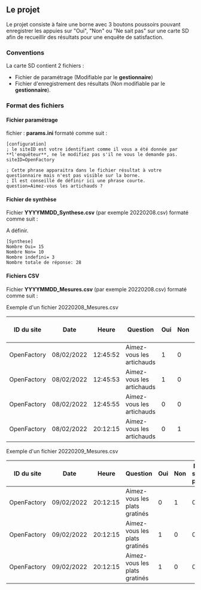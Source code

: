 ## Le projet ##
Le projet consiste à faire une borne avec 3 boutons poussoirs pouvant enregistrer les appuies sur "Oui", "Non" ou "Ne sait pas" sur une carte SD afin de recueillir des résultats pour une enquête de satisfaction.

### Conventions ###
La carte SD contient 2 fichiers :
- Fichier de paramétrage (Modifiable par le **gestionnaire**)
- Fichier d'enregistrement des résultats (Non modifiable par le **gestionnaire**).


### Format des fichiers ###

#### Fichier paramétrage ####
fichier : **params.ini** formaté comme suit :
```
[configuration]
; le siteID est votre identifiant comme il vous a été donnée par **l'enquêteur**, ne le modifiez pas s'il ne vous le demande pas.
siteID=OpenFactory

; Cette phrase apparaitra dans le fichier résultat à votre questionnaire mais n'est pas visible sur la borne.
; Il est conseillé de définir ici une phrase courte.
question=Aimez-vous les artichauds ?
```


#### Fichier de synthèse ####
Fichier **YYYYMMDD_Synthese.csv** (par exemple 20220208.csv) formaté comme suit :

A définir.

```
[Synthese]
Nombre Oui= 15
Nombre Non= 10
Nombre indefini= 3
Nombre totale de réponse: 28
```




#### Fichiers CSV ####
Fichier **YYYYMMDD_Mesures.csv** (par exemple 20220208.csv) formaté comme suit :


Exemple d'un fichier 20220208_Mesures.csv

| ID du site | Date | Heure | Question | Oui | Non | Ne sait pas | Niveau Batterie
| ---------- | ---- | ----- | -------- | --- | --- | ----------- | ---------------
| OpenFactory | 08/02/2022 | 12:45:52 | Aimez-vous les artichauds | 1 | 0 | 0 | 90%
| OpenFactory | 08/02/2022 | 12:45:53 | Aimez-vous les artichauds | 1 | 0 | 0 | 90%
| OpenFactory | 08/02/2022 | 12:45:55 | Aimez-vous les artichauds | 0 | 0 | 1 | 90%
| OpenFactory | 08/02/2022 | 20:12:15 | Aimez-vous les artichauds | 0 | 1 | 0 | 50%


Exemple d'un fichier 20220209_Mesures.csv

| ID du site | Date | Heure | Question | Oui | Non | Ne sait pas | Niveau Batterie
| ---------- | ---- | ----- | -------- | --- | --- | ----------- | ---------------
| OpenFactory | 09/02/2022 | 20:12:15 | Aimez-vous les plats gratinés | 0 | 1 | 0 | 40%
| OpenFactory | 09/02/2022 | 20:12:15 | Aimez-vous les plats gratinés | 1 | 0 | 0 | 40%
| OpenFactory | 09/02/2022 | 20:12:15 | Aimez-vous les plats gratinés | 1 | 0 | 0 | 30%
